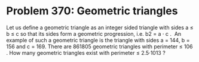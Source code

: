 # Problem 370: Geometric triangles
Let us define a geometric triangle as an integer sided triangle with
sides a ≤ b ≤ c so that its sides form a geometric progression, i.e.
b2 = a · c .  An example of such a geometric triangle is the triangle
with sides a = 144, b = 156 and c = 169. There are 861805 geometric
triangles with perimeter ≤ 106 . How many geometric triangles exist with
perimeter ≤ 2.5·1013 ?
